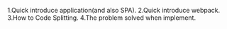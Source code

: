 1.Quick introduce application(and also SPA).
2.Quick introduce webpack.
3.How to Code Splitting.
4.The problem solved when implement.
